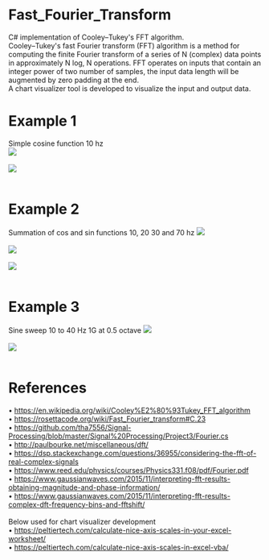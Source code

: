 # Fast_Fourier_Transform  <br />
C# implementation of Cooley–Tukey's FFT algorithm. <br />
Cooley–Tukey's fast Fourier transform (FFT) algorithm is a method for computing the finite Fourier transform of a series of N (complex) data points in approximately
N log, N operations. FFT operates on inputs that contain an integer power of two number of samples, the input data length will be augmented by zero padding at the end. <br />
A chart visualizer tool is developed to visualize the input and output data. <br />

# Example 1  <br />
Simple cosine function 10 hz <br />
![](/Lagrange_points/Images/lpt_065.PNG)<br /><br />
![](/Lagrange_points/Images/lpt_065.PNG)<br /><br />

# Example 2  <br />
Summation of cos and sin functions 10, 20 30 and 70 hz
![](/Lagrange_points/Images/lpt_065.PNG)<br /><br />
![](/Lagrange_points/Images/lpt_065.PNG)<br /><br />
![](/Lagrange_points/Images/lpt_065.PNG)<br /><br />

# Example 3  <br />
Sine sweep 10 to 40 Hz 1G at 0.5 octave
![](/Lagrange_points/Images/lpt_065.PNG)<br /><br />
![](/Lagrange_points/Images/lpt_065.PNG)<br /><br />

# References  <br />
•	 https://en.wikipedia.org/wiki/Cooley%E2%80%93Tukey_FFT_algorithm  <br />
•	 https://rosettacode.org/wiki/Fast_Fourier_transform#C.23  <br />
•	 https://github.com/tha7556/Signal-Processing/blob/master/Signal%20Processing/Project3/Fourier.cs  <br />
•	 http://paulbourke.net/miscellaneous/dft/  <br />
•	 https://dsp.stackexchange.com/questions/36955/considering-the-fft-of-real-complex-signals  <br />
•	 https://www.reed.edu/physics/courses/Physics331.f08/pdf/Fourier.pdf  <br />
•	 https://www.gaussianwaves.com/2015/11/interpreting-fft-results-obtaining-magnitude-and-phase-information/   <br />
•	 https://www.gaussianwaves.com/2015/11/interpreting-fft-results-complex-dft-frequency-bins-and-fftshift/  <br />
 <br />
Below used for chart visualizer development  <br />
•	 https://peltiertech.com/calculate-nice-axis-scales-in-your-excel-worksheet/  <br />
•	 https://peltiertech.com/calculate-nice-axis-scales-in-excel-vba/  <br />
